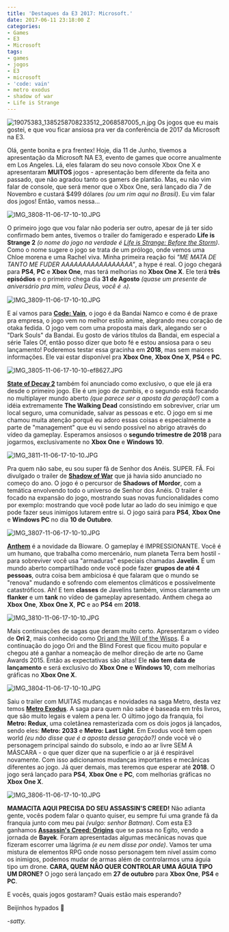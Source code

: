 ```yaml
---
title: 'Destaques da E3 2017: Microsoft.'
date: 2017-06-11 23:18:00 Z
categories:
- Games
- E3
- Microsoft
tags:
- games
- jogos
- E3
- microsoft
- 'code: vain'
- metro exodus
- shadow of war
- Life is Strange
---
```


![19075383_1385258708233512_2068587005_n.jpg](/uploads/19075383_1385258708233512_2068587005_n.jpg)
Os jogos que eu mais gostei, e que vou ficar ansiosa pra ver da conferência de 2017 da Microsoft na E3.

Olá, gente bonita e pra frentex! Hoje, dia 11 de Junho, tivemos a apresentação da Microsoft NA E3, evento de games que ocorre anualmente em Los Angeles. Lá, eles falaram do seu novo console Xbox One X e apresentaram **MUITOS** jogos - apresentação bem diferente da feita ano passado, que não agradou tanto os gamers de plantão. Mas, eu não vim falar de console, que será menor que o Xbox One, será lançado dia 7 de Novembro e custará $499 dólares *(ou um rim aqui no Brasil)*. Eu vim falar dos jogos! Então, vamos nessa...

![IMG_3808-11-06-17-10-10.JPG](/uploads/IMG_3808-11-06-17-10-10.JPG)

O primeiro jogo que vou falar não poderia ser outro, apesar de já ter sido confirmado bem antes, tivemos o trailer do famigerado e esperado **Life is Strange 2** *(o nome do jogo na verdade é [Life is Strange: Before the Storm](https://www.youtube.com/watch?v=9RhS60P_Ugs))*. Como o nome sugere o jogo se trata de um prólogo, onde vemos uma Chloe morena e uma Rachel viva. Minha primeira reação foi *"ME MATA DE TANTO ME FUDER AAAAAAAAAAAAAAAAA"*, a hype é real. O jogo chegará para **PS4**, **PC** e **Xbox One**, mas terá melhorias no **Xbox One X**. Ele terá **três episódios** e o primeiro chega dia **31 de Agosto** *(quase um presente de aniversário pra mim, valeu Deus, você é 🔝).*

![IMG_3809-11-06-17-10-10.JPG](/uploads/IMG_3809-11-06-17-10-10.JPG)

E aí vamos para **[Code: Vain](https://www.youtube.com/watch?v=H3kkuwab8JQ)**, o jogo é da Bandai Namco e como é de praxe pra empresa, o jogo vem no melhor estilo anime, alegrando meu coração de otaka fedida. O jogo vem com uma proposta mais dark, alegando ser o "Dark Souls" da Bandai. Eu gosto de vários títulos da Bandai, em especial a série Tales Of, então posso dizer que boto fé e estou ansiosa para o seu lançamento! Poderemos testar essa gracinha em **2018**, mas sem maiores informações. Ele vai estar disponível pra **Xbox One**, **Xbox One X**, **PS4** e **PC**.

![IMG_3805-11-06-17-10-10-ef8627.JPG](/uploads/IMG_3805-11-06-17-10-10-ef8627.JPG)

**[State of Decay 2](https://www.youtube.com/watch?v=a0qgL-6w22M)** também foi anunciado como exclusivo, o que ele já era desde o primeiro jogo. Ele é um jogo de zumbis, e o segundo está focando no multiplayer mundo aberto *(que parece ser a aposta da geração!)* com a idéia extremamente **The Walking Dead** consistindo em sobreviver, criar um local seguro, uma comunidade, salvar as pessoas e etc. O jogo em si me chamou muita atenção porquê eu adoro essas coisas e especialmente a parte de "management" que eu vi sendo possível no abrigo através do vídeo da gameplay. Esperamos ansiosos o **segundo trimestre de 2018** para jogarmos, exclusivamente no **Xbox One** e **Windows 10**.

![IMG_3811-11-06-17-10-10.JPG](/uploads/IMG_3811-11-06-17-10-10.JPG)

Pra quem não sabe, eu sou super fã de Senhor dos Anéis. SUPER. FÃ. Foi divulgado o trailer de **[Shadow of War](https://www.youtube.com/watch?v=4a0ld3fKKNs)** que já havia sido anunciado no começo do ano. O jogo é o percursor de **Shadows of Mordor**, com a temática envolvendo todo o universo de Senhor dos Anéis. O trailer é focado na expansão do jogo, mostrando suas novas funcionalidades como por exemplo: mostrando que você pode lutar ao lado do seu inimigo e que pode fazer seus inimigos lutarem entre si. O jogo sairá para **PS4**, **Xbox One** e **Windows PC** no dia **10 de Outubro**.

![IMG_3807-11-06-17-10-10.JPG](/uploads/IMG_3807-11-06-17-10-10.JPG)

**[Anthem](https://www.youtube.com/watch?v=Ah0uexzHrJo)** é a novidade da Bioware. O gameplay é IMPRESSIONANTE. Você é um humano, que trabalha como mercenário, num planeta Terra bem hostil - para sobreviver você usa "armaduras" especiais chamadas **Javelin**. É um mundo aberto compartilhado onde você pode fazer **grupos de até 4 pessoas**, outra coisa bem ambiciosa é que falaram que o mundo se "renova" mudando e sofrendo com elementos climáticos e possivelmente catastróficos. Ah! E tem **classes** de Javelins também, vimos claramente um **flanker** e um **tank** no vídeo de gameplay apresentado. Anthem chega ao **Xbox One**, **Xbox One X**, **PC** e ao **PS4** em **2018**.

![IMG_3810-11-06-17-10-10.JPG](/uploads/IMG_3810-11-06-17-10-10.JPG)

Mais continuações de sagas que deram muito certo. Apresentaram o vídeo de **Ori 2**, mais conhecido como [Ori and the Will of the Wisps](https://www.youtube.com/watch?v=2kPSl2vyu2Y). É a continuação do jogo Ori and the Blind Forest que ficou muito popular e chegou até a ganhar a nomeação de melhor direção de arte no Game Awards 2015. Então as expectativas são altas! Ele **não tem data de lançamento** e será exclusivo do **Xbox One** e **Windows 10**, com melhorias gráficas no **Xbox One X**.

![IMG_3804-11-06-17-10-10.JPG](/uploads/IMG_3804-11-06-17-10-10.JPG)

Saiu o trailer com MUITAS mudanças e novidades na saga Metro, desta vez temos **[Metro Exodus](https://www.youtube.com/watch?v=9HAOzlzg7-Y)**. A saga para quem não sabe é baseada em três livros, que são muito legais e valem a pena ler. O último jogo da franquia, foi **Metro: Redux**, uma coletânea remasterizada com os dois jogos já lançados, sendo eles: **Metro: 2033** e **Metro: Last Light**. Em Exodus você tem open world *(eu não disse que é a aposta dessa geração?)* onde você vê o personagem principal saindo do subsolo, e indo ao ar livre SEM A MÁSCARA - o que quer dizer que na superfície o ar já é respirável novamente. Com isso adicionamos mudanças importantes e mecânicas diferentes ao jogo. Já quer demais, mas teremos que esperar até **2018**. O jogo será lançado para **PS4**, **Xbox One** e **PC**, com melhorias gráficas no **Xbox One X**.

![IMG_3806-11-06-17-10-10.JPG](/uploads/IMG_3806-11-06-17-10-10.JPG)

**MAMACITA AQUI PRECISA DO SEU ASSASSIN'S CREED!** Não adianta gente, vocês podem falar o quanto quiser, eu sempre fui uma grande fã da franquia junto com meu pai *(vulgo: senhor Batman)*. Com esta E3 ganhamos **[Assassin's Creed: Origins](https://www.youtube.com/watch?v=ssLFswzlCxs)** que se passa no Egito, vendo a jornada de **Bayek**. Foram apresentadas algumas mecânicas novas que fizeram escorrer uma lágrima *(e eu nem disse por onde)*. Vamos ter uma mistura de elementos RPG onde nosso personagem tem nível assim como os inimigos, podemos mudar de armas além de controlarmos uma águia tipo um drone. **CARA, QUEM NÃO QUER CONTROLAR UMA ÁGUIA TIPO UM DRONE?** O jogo será lançado em **27 de outubro** para **Xbox One**, **PS4** e **PC**.

E vocês, quais jogos gostaram? Quais estão mais esperando?

Beijinhos hypados 💋

*-satty.*